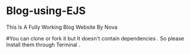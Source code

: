 # Blog-using-EJS
This Is A Fully Working Blog Website By Nova

#You can clone or fork it but It doesn't contain dependencies . So please Install them through Terminal .
